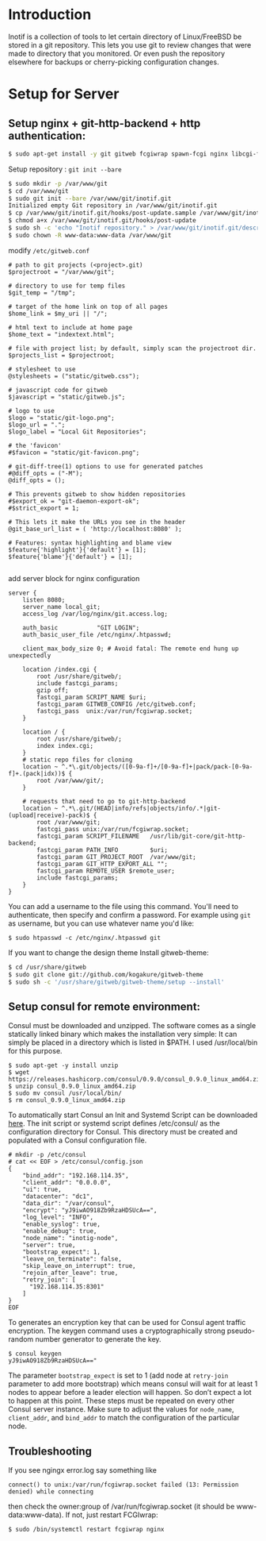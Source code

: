 # Introduction
Inotif is a collection of tools to let certain directory of Linux/FreeBSD be stored in a git repository.
This lets you use git to review changes that were made to directory that you monitored. Or even push the repository elsewhere for backups or cherry-picking configuration changes.

# Setup for Server
## Setup nginx + git-http-backend + http authentication:
```bash
$ sudo apt-get install -y git gitweb fcgiwrap spawn-fcgi nginx libcgi-fast-perl highlight apache2-utils
```
Setup repository : `git init --bare`
```bash
$ sudo mkdir -p /var/www/git
$ cd /var/www/git
$ sudo git init --bare /var/www/git/inotif.git
Initialized empty Git repository in /var/www/git/inotif.git
$ cp /var/www/git/inotif.git/hooks/post-update.sample /var/www/git/inotif.git/hooks/post-update
$ chmod a+x /var/www/git/inotif.git/hooks/post-update
$ sudo sh -c 'echo "Inotif repository." > /var/www/git/inotif.git/description'
$ sudo chown -R www-data:www-data /var/www/git
```
modify `/etc/gitweb.conf`
```
# path to git projects (<project>.git)
$projectroot = "/var/www/git";

# directory to use for temp files
$git_temp = "/tmp";

# target of the home link on top of all pages
$home_link = $my_uri || "/";

# html text to include at home page
$home_text = "indextext.html";

# file with project list; by default, simply scan the projectroot dir.
$projects_list = $projectroot;

# stylesheet to use
@stylesheets = ("static/gitweb.css");

# javascript code for gitweb
$javascript = "static/gitweb.js";

# logo to use
$logo = "static/git-logo.png";
$logo_url = ".";
$logo_label = "Local Git Repositories";

# the 'favicon'
#$favicon = "static/git-favicon.png";

# git-diff-tree(1) options to use for generated patches
#@diff_opts = ("-M");
@diff_opts = ();

# This prevents gitweb to show hidden repositories
#$export_ok = "git-daemon-export-ok";
#$strict_export = 1;

# This lets it make the URLs you see in the header
@git_base_url_list = ( 'http://localhost:8080' );

# Features: syntax highlighting and blame view
$feature{'highlight'}{'default'} = [1];
$feature{'blame'}{'default'} = [1];


```
add server block for nginx configuration
```
server {
    listen 8080;
    server_name local_git;
    access_log /var/log/nginx/git.access.log;

    auth_basic           "GIT LOGIN";
    auth_basic_user_file /etc/nginx/.htpasswd;

    client_max_body_size 0; # Avoid fatal: The remote end hung up unexpectedly

    location /index.cgi {
        root /usr/share/gitweb/;
        include fastcgi_params;
        gzip off;
        fastcgi_param SCRIPT_NAME $uri;
        fastcgi_param GITWEB_CONFIG /etc/gitweb.conf;
        fastcgi_pass  unix:/var/run/fcgiwrap.socket;
    }

    location / {
        root /usr/share/gitweb/;
        index index.cgi;
    }
    # static repo files for cloning           
    location ~ ^.*\.git/objects/([0-9a-f]+/[0-9a-f]+|pack/pack-[0-9a-f]+.(pack|idx))$ {
        root /var/www/git/;
    }

    # requests that need to go to git-http-backend
    location ~ ^.*\.git/(HEAD|info/refs|objects/info/.*|git-(upload|receive)-pack)$ {
        root /var/www/git;
        fastcgi_pass unix:/var/run/fcgiwrap.socket;
        fastcgi_param SCRIPT_FILENAME   /usr/lib/git-core/git-http-backend;
        fastcgi_param PATH_INFO         $uri;
        fastcgi_param GIT_PROJECT_ROOT  /var/www/git;
        fastcgi_param GIT_HTTP_EXPORT_ALL "";
        fastcgi_param REMOTE_USER $remote_user;
        include fastcgi_params;
    }
}
```
You can add a username to the file using this command. You'll need to authenticate, then specify and confirm a password. For example using `git` as username, but you can use whatever name you'd like:
```
$ sudo htpasswd -c /etc/nginx/.htpasswd git
```
If you want to change the design theme
Install gitweb-theme:
```bash
$ cd /usr/share/gitweb
$ sudo git clone git://github.com/kogakure/gitweb-theme
$ sudo sh -c '/usr/share/gitweb/gitweb-theme/setup --install'
```
## Setup consul for remote environment:
Consul must be downloaded and unzipped. The software comes as a single statically linked binary which makes the installation very simple: It can simply be placed in a directory which is listed in $PATH. I used /usr/local/bin for this purpose.
```
$ sudo apt-get -y install unzip
$ wget https://releases.hashicorp.com/consul/0.9.0/consul_0.9.0_linux_amd64.zip
$ unzip consul_0.9.0_linux_amd64.zip
$ sudo mv consul /usr/local/bin/
$ rm consul_0.9.0_linux_amd64.zip
```
To automatically start Consul an Init and Systemd Script can be downloaded [here](https://gist.github.com/umardx/675ab11330bf10b9a308b02fc411eb35). The init script or systemd script defines /etc/consul/ as the configuration directory for Consul. This directory must be created and populated with a Consul configuration file.
```
# mkdir -p /etc/consul
# cat << EOF > /etc/consul/config.json
{
    "bind_addr": "192.168.114.35",
    "client_addr": "0.0.0.0",
    "ui": true,
    "datacenter": "dc1",
    "data_dir": "/var/consul",
    "encrypt": "yJ9iwAO918Zb9RzaHDSUcA==",
    "log_level": "INFO",
    "enable_syslog": true,
    "enable_debug": true,
    "node_name": "inotig-node",
    "server": true,
    "bootstrap_expect": 1,
    "leave_on_terminate": false,
    "skip_leave_on_interrupt": true,
    "rejoin_after_leave": true,
    "retry_join": [
      "192.168.114.35:8301"
    ]
}
EOF
```
To generates an encryption key that can be used for Consul agent traffic encryption. The keygen command uses a cryptographically strong pseudo-random number generator to generate the key.
```
$ consul keygen
yJ9iwAO918Zb9RzaHDSUcA=="
```
The parameter `bootstrap_expect` is set to 1 (add node at `retry-join` parameter to add more bootstrap) which means consul will wait for at least 1 nodes to appear before a leader election will happen. So don’t expect a lot to happen at this point. These steps must be repeated on every other Consul server instance. Make sure to adjust the values for `node_name`, `client_addr`, and `bind_addr` to match the configuration of the particular node.
## Troubleshooting
If you see ngingx error.log say something like
```
connect() to unix:/var/run/fcgiwrap.socket failed (13: Permission denied) while connecting
```
then check the owner:group of /var/run/fcgiwrap.socket (it should be www-data:www-data). If not, just restart FCGIwrap:
```
$ sudo /bin/systemctl restart fcgiwrap nginx
```